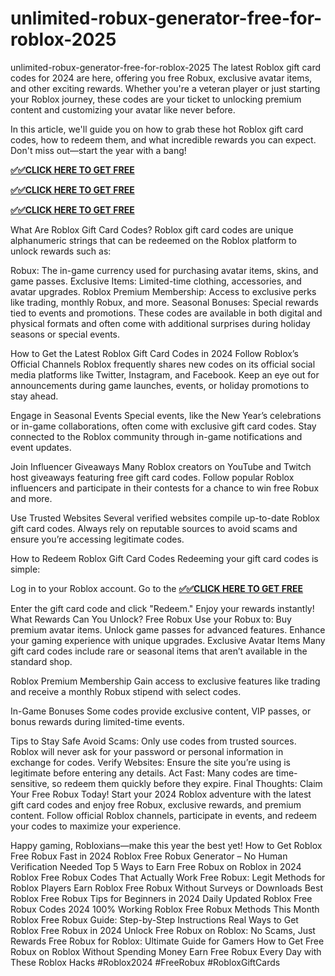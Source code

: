 # unlimited-robux-generator-free-for-roblox-2025
unlimited-robux-generator-free-for-roblox-2025
The latest Roblox gift card codes for 2024 are here, offering you free Robux, exclusive avatar items, and other exciting rewards. Whether you're a veteran player or just starting your Roblox journey, these codes are your ticket to unlocking premium content and customizing your avatar like never before.

In this article, we'll guide you on how to grab these hot Roblox gift card codes, how to redeem them, and what incredible rewards you can expect. Don't miss out—start the year with a bang!

**[✅✅CLICK HERE TO GET FREE](https://kp22.xyz/roblox/)** 

**[✅✅CLICK HERE TO GET FREE](https://kp22.xyz/roblox/)** 

**[✅✅CLICK HERE TO GET FREE](https://kp22.xyz/roblox/)** 

What Are Roblox Gift Card Codes?
Roblox gift card codes are unique alphanumeric strings that can be redeemed on the Roblox platform to unlock rewards such as:

Robux: The in-game currency used for purchasing avatar items, skins, and game passes.
Exclusive Items: Limited-time clothing, accessories, and avatar upgrades.
Roblox Premium Membership: Access to exclusive perks like trading, monthly Robux, and more.
Seasonal Bonuses: Special rewards tied to events and promotions.
These codes are available in both digital and physical formats and often come with additional surprises during holiday seasons or special events.

How to Get the Latest Roblox Gift Card Codes in 2024
Follow Roblox’s Official Channels
Roblox frequently shares new codes on its official social media platforms like Twitter, Instagram, and Facebook. Keep an eye out for announcements during game launches, events, or holiday promotions to stay ahead.

Engage in Seasonal Events
Special events, like the New Year’s celebrations or in-game collaborations, often come with exclusive gift card codes. Stay connected to the Roblox community through in-game notifications and event updates.

Join Influencer Giveaways
Many Roblox creators on YouTube and Twitch host giveaways featuring free gift card codes. Follow popular Roblox influencers and participate in their contests for a chance to win free Robux and more.

Use Trusted Websites
Several verified websites compile up-to-date Roblox gift card codes. Always rely on reputable sources to avoid scams and ensure you’re accessing legitimate codes.

How to Redeem Roblox Gift Card Codes
Redeeming your gift card codes is simple:

Log in to your Roblox account.
Go to the **[✅✅CLICK HERE TO GET FREE](https://kp22.xyz/roblox/)** 

Enter the gift card code and click "Redeem."
Enjoy your rewards instantly!
What Rewards Can You Unlock?
Free Robux
Use your Robux to:
Buy premium avatar items.
Unlock game passes for advanced features.
Enhance your gaming experience with unique upgrades.
Exclusive Avatar Items
Many gift card codes include rare or seasonal items that aren’t available in the standard shop.

Roblox Premium Membership
Gain access to exclusive features like trading and receive a monthly Robux stipend with select codes.

In-Game Bonuses
Some codes provide exclusive content, VIP passes, or bonus rewards during limited-time events.

Tips to Stay Safe
Avoid Scams: Only use codes from trusted sources. Roblox will never ask for your password or personal information in exchange for codes.
Verify Websites: Ensure the site you’re using is legitimate before entering any details.
Act Fast: Many codes are time-sensitive, so redeem them quickly before they expire.
Final Thoughts: Claim Your Free Robux Today!
Start your 2024 Roblox adventure with the latest gift card codes and enjoy free Robux, exclusive rewards, and premium content. Follow official Roblox channels, participate in events, and redeem your codes to maximize your experience.

Happy gaming, Robloxians—make this year the best yet!
How to Get Roblox Free Robux Fast in 2024
Roblox Free Robux Generator – No Human Verification Needed
Top 5 Ways to Earn Free Robux on Roblox in 2024
Roblox Free Robux Codes That Actually Work
Free Robux: Legit Methods for Roblox Players
Earn Roblox Free Robux Without Surveys or Downloads
Best Roblox Free Robux Tips for Beginners in 2024
Daily Updated Roblox Free Robux Codes 2024
100% Working Roblox Free Robux Methods This Month
Roblox Free Robux Guide: Step-by-Step Instructions
Real Ways to Get Roblox Free Robux in 2024
Unlock Free Robux on Roblox: No Scams, Just Rewards
Free Robux for Roblox: Ultimate Guide for Gamers
How to Get Free Robux on Roblox Without Spending Money
Earn Free Robux Every Day with These Roblox Hacks
#Roblox2024 #FreeRobux #RobloxGiftCards
